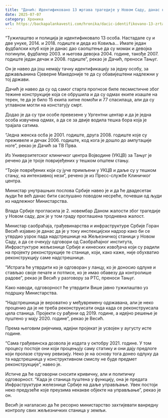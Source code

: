 ```yaml
---
title: "Дачић: Идентификовано 13 жртава трагедије у Новом Саду, данас крећу саслушања"
date: 2025-07-07
category: Хроника
url: https://backapalankavesti.com/hronika/dacic-identifikovano-13-zrtava-tragedije-u-novom-sadu-danas-krecu-saslusanja/
---
```


“Тужилаштво и полиција је идентификовало 13 особа. Настадале су и две унуке, 2014. и 2018. годиште и деда из Ковиља… Имате један фудбалски клуб које је данас дао саопштење да су момак и девојка погинули, фудбалер 2003. и његова девојка 2004. године, такође 2007. годиште један дечак и 2008. годиште”, рекао је Дачић, преноси Тањуг.

Он је навео да још немају тачну идентификацију за једну особу, за држављанина Сјеверне Македоније те да су обавијештени надлежни у тој држави.

Дачић је навео да су од самог старта прогнозе биле песмистичне због тежине конструкције која се обрушила и да су одмах екипе изашле на терен, те да је било 15 екипа хитне помоћи и 77 спасилаца, али да су углавном могли на констатују смрт.

Додао је да су три особе превезене у Ургентни центар и да је једна особа извучена одмах, а да се за двије водила тешка бора која је трајала сатима.

“Једна женска осба је 2001. годиште, друга 2008. годиште које су преживеле и дечак 2006. годиште, код кога је дошло до ампутације ноге”, рекао је Дачић за ТВ Прва.

Из Универзитетског клиничког центра Војводине (УКЦВ) за Тањуг је речено да је троје повријеђених у тешком општем стању.

“Троје повређених који су јуче примљени у УКЦВ и даље су у тешком стању, на интензивној нези”, речено је из Пресс-службе Клиничког центра.

Министар унутрашњих послова Србије навео је и да ће двадесетак људи ће већ данас бити саслушано поводом несреће, почевши од људи из надлежног Министарства.

Влада Србије прогласила је 2. новембар Даном жалости због трагедије у Новом саду, док је у том граду проглашена тродневна жалост.

Министар саобраћаја, грађевинарства и инфраструктуре Србије Горан Весић изјавио је данас да је у току инспекцијски надзор како би се утврдио узрок пада надстрешнице на Жељезничкој станици у Новом Саду, а да се очекују одговори од Саобраћајног института, Инфрастуктуре жељезнице Србије и кинеских извођача који су радили на пројекту реконструкције те станице, који, како каже, није обухватио реконструкцију саме надстрешнице.

“Истрага ће утврдити ко је одговоран у ланцу, ко је доносио одлуке и стављао своје печате и потписе, ко је имао обавезу да контролише радове”, рекао је Весић у разговору за РТС, преноси Тањуг.

Како наводи, одговорност ће утврдити Више јавно тужилаштво уз подршку Министарства.

“Надстрешница је вероватно у међувремену одржавана, али је неко проценио да је не треба реконструисати онда када се реконструисала цела станица. Пројекти су рађени од 2019. године, а идејно решење је пуштено у мају 2020. године”, рекао је Весић.

Према његовим ријечима, идејни пројекат је усвојен у аугусту исте године.

“Сама грађевинска дозвола је издата у октобру 2021. године. У том процесу постоје они који процењују саму статику и они дају предлоге који пролазе стручну ревизију. Неко је на основу тога донео одлуку да та надстрешница у конструктивном смислу не буде предмет реконструкције”, навео је.

Истиче да ће одговорни сносити кривичну, али и политичку одговорност. “Када је станица пуштена у функцију, она је предата Инфраструктури железнице Србије на даље управљање. Увек постоји неко предузеће које преузима некакве објекте на управљање”, рекао је он.

Весић је нагаласио да ће ресорно министарство захтијевати ванредну контролу свих жељезничких станица у земљи.
